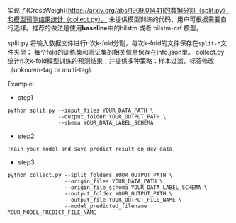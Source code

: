 实现了(CrossWeigh)[https://arxiv.org/abs/1909.01441]的数据分割（split.py）和模型预测结果统计（collect.py）。
未提供模型训练的代码，用户可根据需要自行选择。推荐的做法是使用**baseline**中的bilstm 或者 bilstm-crf 模型。

split.py 将输入数据文件进行n次k-fold分割，每次k-fold的文件保存在`split-*`文件夹里；
         每个fold的训练集和验证集的相关信息保存在info.json里。
collect.py 统计n次k-fold模型训练的预测结果；并提供多种策略：样本过滤、标签修改（unknown-tag or multi-tag）

Example:

- step1
```
python split.py --input_files YOUR_DATA_PATH \
                --output_folder YOUR_OUTPUT_PATH \
                --shema YOUR_DATA_LABEL_SCHEMA
```

- step2
```
Train your model and save predict result on dev data.
```

- step3
```
python collect.py --split_folders YOUR_OUTPUT_PATH \
                  --origin_files YOUR_DATA_PATH \
                  --origin_file_schema YOUR_DATA_LABEL_SCHEMA \
                  --output_folder YOUR_OUTPUT_PATH \
                  --output_file YOUR_OUTPUT_FILE_NAME \
                  --model_predicted_filename YOUR_MODEL_PREDICT_FILE_NAME
```
